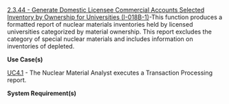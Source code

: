 <a href="https://dev.azure.com/Link-Technologies/NMMSS%20Requirements/_workitems/edit/237/" target="_blank">2.3.44 - Generate Domestic Licensee Commercial Accounts Selected Inventory by Ownership for Universities (I-018B-1)</a>-This function produces a formatted report of nuclear materials inventories held by licensed universities categorized by material ownership. This report excludes the category of special nuclear materials and includes information on inventories of depleted.



**Use Case(s)**

<a href="https://dev.azure.com/Link-Technologies/NMMSS%20Requirements/_workitems/edit/689/" target="_blank">UC4.1</a> - The Nuclear Material Analyst executes a Transaction Processing report.

**System Requirement(s)**

